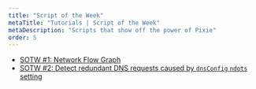 ```yaml
---
title: "Script of the Week"
metaTitle: "Tutorials | Script of the Week"
metaDescription: "Scripts that show off the power of Pixie"
order: 5
---
```


- [SOTW #1: Network Flow Graph](/tutorials/script-of-the-week/script-of-the-week-1)
- [SOTW #2: Detect redundant DNS requests caused by `dnsConfig` `ndots` setting](/tutorials/script-of-the-week/script-of-the-week-2)
